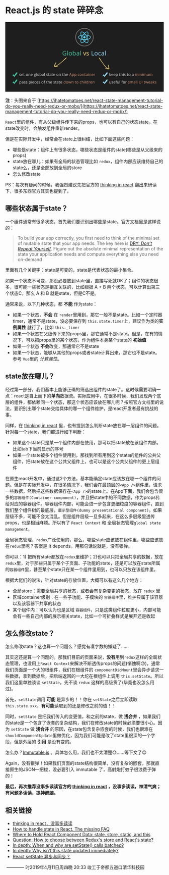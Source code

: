 # React.js 的 state 碎碎念



 ![](./banner.png)



**注**：头图来自于 [https://ihatetomatoes.net/react-state-management-tutorial-do-you-really-need-redux-or-mobx/](https://ihatetomatoes.net/react-state-management-tutorial-do-you-really-need-redux-or-mobx/)  



`React`里的组件，有从父级组件传下来的props，也可以有自己的状态state。在state改变时，会触发组件重新render。

但是在实际开发中，经常会在state上很纠结，比如下面这些问题：

* 哪些是state：组件上有很多状态，哪些状态是组件的state(哪些是从父级来的props)
* state放在哪儿：如果有全局的状态管理比如 `redux`，组件内部应该维持自己的state么，还是全部放到全局的store
* 怎么修改state



PS：每次有疑问的时候，我强烈建议先把官方的 [thinking in react](https://reactjs.org/docs/thinking-in-react.html) 翻出来研读下，很多东西官方其实也提到了。



## 哪些状态属于state？



一个组件通常有很多状态，首先我们要识别出哪些是state。官方文档里是这样说的：

> To build your app correctly, you first need to think of the minimal set of mutable state that your app needs. The key here is [DRY: *Don’t Repeat Yourself*](https://en.wikipedia.org/wiki/Don%27t_repeat_yourself). Figure out the absolute minimal representation of the state your application needs and compute everything else you need on-demand

里面有几个关键字：state是可变的，state是代表状态的最小集合。

如果一个状态不可变，那没必要放到state里，直接写死就OK了；组件的状态很多，很可能一些状态是相互关联的，比如根据 A + B 两个状态，可以计算出第三个状态C，那么 A 和 B 就是state，但是C不是。

通常来说，以下几种状态，都 **不能** 作为state：

* 如果一个状态，**不会** 在 `render`里用到，那它一般不是state。比如一个定时器timer，通常不是state，没必要保存到 `this.state.timer`上，建议作为类的**实例属性** 就行了，比如 `this._timer` 
* 如果一个状态在父级传下来的props里，那它通常不是state。但是，在有的情况下，可以把props里的某个状态，作为组件本身某个state的 **初始值** 
* 如果一个状态 **不会**改变，那通常它不是state
* 如果一个状态，能够从其他的props或者state计算出来，那它也不是state。参考 `Vue`里的 *计算属性*。



## state放在哪儿？



经过第一部分，我们基本上能够正确的筛选出组件的state了。这时候需要明确一点：react是自上而下的**单向**数据流。实际应用中，在很多时候，我们发现两个底层的组件，都依赖同一个状态，那这个状态应该放在哪儿呢？按照官方文档里的说法，要识别出哪个state交给具体的哪一个组件维护，是react开发者最有挑战的事。

同样，在 [thinking in react](https://reactjs.org/docs/thinking-in-react.html) 里，也有提到怎么判断state放在哪一层组件的问题。针对每一个state，我们都进行如下判断：

* 如果这个state只是某一个组件内部在使用，那可以把state放在该组件内部。比如tab下当前显示的序号
* 如果一个state被多个组件使用到，那找到所有用到这个state的组件的公共父组件，把state放在这个公共父组件上，也可以是这个公共父组件的更上层组件

在原生react开发中，通过这2个方法，基本能确定state应该放在哪一个组件的问题。但是在实际开发中，在很多情况下，我们会在最顶层的`<App />`组件里，请求一些数据，然后把这些数据保存在`<App />`的state上。在App下面，我们会包含很多的`容器组件(Container component)`，并且把state中的不同数据，作为props传给对应的容器组件。容器组件内部，可能会进一步包含更细粒度的容器组件，直到我们整个组件树的最底层，`展示型组件(dummy presentational component)`。如果层级不多，可能不会太混乱。但是组件层级一旦多起来，在这么多层级里透传props，也是相当麻烦。所以有了 `React Context` 和 全局状态管理`global state management`。

全局状态管理，`redux`广泛使用的，那么，哪些state应该放在组件里，哪些应该放在`redux`里呢？答案是 It depends。用那句话说就是，没有银弹。

你可以：1) 把所有state都放在`redux`里维护；2)也可以只把全局共享的数据，放在`redux`里，对于那些只属于某个子页面、子功能的state，还是可以放在state所属的`容器组件`里，甚至某个state只在某一个组件里用到，也可以只放在该组件里。

根据大佬们的说法，针对state的存放位置，大概可以有这么几个地方：

* 全局store：需要全局共享的状态，或者会有复杂变更的状态，放在 `redux` 里
* 区域container级别：在一些子功能、子模块的 `容器组件`里，维护只属于该容器以及该容器下共享的状态
* 某个组件内：可以认为也是区域 `容器组件`，只是这类组件粒度更小，内部可能会有一些自己内部的展示相关state，比如一个可折叠样式是展开还是收起



## 怎么修改state？



怎么修改state？这也算一个问题么？感觉有凑字数的嫌疑了……

其实这还是算一个问题的。那我们目前的页面来说，**没有**用到`redux`这样的全局状态管理，也没用上`React Context`来解决不断透传props的问题(惭愧啊😓)，通常我们页面是一个大的根组件，我们在根组件的 `componentDidMount`里会异步请求一些数据，拿到数据后，把后端返回的一大坨在根组件上调用 `this.setState`。所以我们这里单独谈谈 `setState`，先不谈 `redux` 这样的高级货了(毕竟也没怎么用过)。

首先，`setState`调用 **可能** 是异步的！！你在 `setState`之后立即读取 `this.state.xxx`，**有可能**读取到的还是修改之前的值！！

同时，`setState` 是把我们传入的变更值，和之前的state，做 **浅合并** ，如果我们的state是一个包含了嵌套的复杂结构，我们在修改state的时候必须要很小心。因为 `setState` 做 **浅合并** 的原因，在state包含复杂嵌套的时候，我们也很难在 `shouldComponentUpdate`里做优化，因为我们可能是改了state里很深的一个字段，但是外层的 **引用** 是没有变的。

怎么办？[Immutable.js](https://immutable-js.github.io/immutable-js/) 。具体怎么用，我们也不太清楚😓……等下文了😉

Again，没有银弹！如果我们页面的state结构很简单，没有复杂的嵌套，那就直接原生的JSON一把梭，没必要引入 immutable 了，高射炮打蚊子很浪费子弹的！



**最后，再次推荐没事多读读官方的 [thinking in react](https://reactjs.org/docs/thinking-in-react.html) ，没事多读读，神清气爽；有问题多读读，提神醒脑。** 



## 相关链接



* [thinking in react，没事多读读](https://reactjs.org/docs/thinking-in-react.html)
* [How to handle state in React. The missing FAQ](https://medium.com/react-ecosystem/how-to-handle-state-in-react-6f2d3cd73a0c)
* [Where to Hold React Component Data: state, store, static, and this](https://medium.freecodecamp.org/where-do-i-belong-a-guide-to-saving-react-component-data-in-state-store-static-and-this-c49b335e2a00) 
* [Question: How to choose between Redux's store and React's state?](https://github.com/reduxjs/redux/issues/1287) 
* [In depth: When and why are setState() calls batched?](https://stackoverflow.com/a/48610973/458193)
* [In depth: Why isn’t this.state updated immediately?](https://github.com/facebook/react/issues/11527#issuecomment-360199710)  
* [React setState 异步与同步？](https://juejin.im/post/5b45c57c51882519790c7441) 







​                ———— 时2019年4月11日周四晚 20:33 竣工于帝都五道口清华科技园
